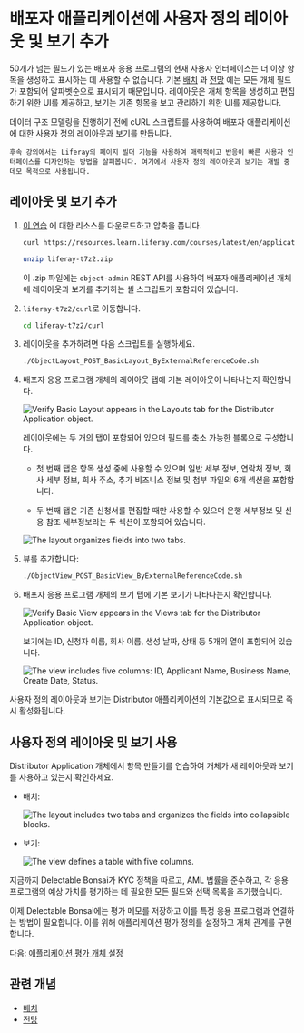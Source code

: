 # 배포자 애플리케이션에 사용자 정의 레이아웃 및 보기 추가

50개가 넘는 필드가 있는 배포자 응용 프로그램의 현재 사용자 인터페이스는 더 이상 항목을 생성하고 표시하는 데 사용할 수 없습니다. 기본 [배치](https://learn.liferay.com/w/dxp/building-applications/objects/creating-and-managing-objects/layouts) 과 [전망](https://learn.liferay.com/w/dxp/building-applications/objects/creating-and-managing-objects/views) 에는 모든 개체 필드가 포함되어 알파벳순으로 표시되기 때문입니다. 레이아웃은 개체 항목을 생성하고 편집하기 위한 UI를 제공하고, 보기는 기존 항목을 보고 관리하기 위한 UI를 제공합니다.

데이터 구조 모델링을 진행하기 전에 cURL 스크립트를 사용하여 배포자 애플리케이션에 대한 사용자 정의 레이아웃과 보기를 만듭니다.

```{note}
후속 강의에서는 Liferay의 페이지 빌더 기능을 사용하여 매력적이고 반응이 빠른 사용자 인터페이스를 디자인하는 방법을 살펴봅니다. 여기에서 사용자 정의 레이아웃과 보기는 개발 중 데모 목적으로 사용됩니다.
```

## 레이아웃 및 보기 추가

1. [이 연습](./liferay-t7z2.zip) 에 대한 리소스를 다운로드하고 압축을 풉니다.

   ```bash
   curl https://resources.learn.liferay.com/courses/latest/en/application-development/modeling-data-structures/liferay-t7z2.zip -O
   ```

   ```bash
   unzip liferay-t7z2.zip
   ```

   이 .zip 파일에는 `object-admin` REST API를 사용하여 배포자 애플리케이션 개체에 레이아웃과 보기를 추가하는 셸 스크립트가 포함되어 있습니다.

1. `liferay-t7z2/curl`로 이동합니다.

   ```bash
   cd liferay-t7z2/curl
   ```

1. 레이아웃을 추가하려면 다음 스크립트를 실행하세요.

   ```bash
   ./ObjectLayout_POST_BasicLayout_ByExternalReferenceCode.sh
   ```

1. 배포자 응용 프로그램 개체의 레이아웃 탭에 기본 레이아웃이 나타나는지 확인합니다.

   ![Verify Basic Layout appears in the Layouts tab for the Distributor Application object.](./adding-a-custom-layout-and-view-to-distributor-application/images/01.png)

   레이아웃에는 두 개의 탭이 포함되어 있으며 필드를 축소 가능한 블록으로 구성합니다.

   - 첫 번째 탭은 항목 생성 중에 사용할 수 있으며 일반 세부 정보, 연락처 정보, 회사 세부 정보, 회사 주소, 추가 비즈니스 정보 및 첨부 파일의 6개 섹션을 포함합니다.

   - 두 번째 탭은 기존 신청서를 편집할 때만 사용할 수 있으며 은행 세부정보 및 신용 참조 세부정보라는 두 섹션이 포함되어 있습니다.

   ![The layout organizes fields into two tabs.](./adding-a-custom-layout-and-view-to-distributor-application/images/02.png)

1. 뷰를 추가합니다:

   ```bash
   ./ObjectView_POST_BasicView_ByExternalReferenceCode.sh
   ```

1. 배포자 응용 프로그램 개체의 보기 탭에 기본 보기가 나타나는지 확인합니다.

   ![Verify Basic View appears in the Views tab for the Distributor Application object.](./adding-a-custom-layout-and-view-to-distributor-application/images/03.png)

   보기에는 ID, 신청자 이름, 회사 이름, 생성 날짜, 상태 등 5개의 열이 포함되어 있습니다.

   ![The view includes five columns: ID, Applicant Name, Business Name, Create Date, Status.](./adding-a-custom-layout-and-view-to-distributor-application/images/04.png)

사용자 정의 레이아웃과 보기는 Distributor 애플리케이션의 기본값으로 표시되므로 즉시 활성화됩니다.

## 사용자 정의 레이아웃 및 보기 사용

Distributor Application 개체에서 항목 만들기를 연습하여 개체가 새 레이아웃과 보기를 사용하고 있는지 확인하세요.

- 배치:

  ![The layout includes two tabs and organizes the fields into collapsible blocks.](./adding-a-custom-layout-and-view-to-distributor-application/images/05.png)

- 보기:

  ![The view defines a table with five columns.](./adding-a-custom-layout-and-view-to-distributor-application/images/06.png)

지금까지 Delectable Bonsai가 KYC 정책을 따르고, AML 법률을 준수하고, 각 응용 프로그램의 예상 가치를 평가하는 데 필요한 모든 필드와 선택 목록을 추가했습니다.

이제 Delectable Bonsai에는 평가 메모를 저장하고 이를 특정 응용 프로그램과 연결하는 방법이 필요합니다. 이를 위해 애플리케이션 평가 정의를 설정하고 개체 관계를 구현합니다.

다음: [애플리케이션 평가 개체 설정](./setting-up-the-application-evaluation-object.md)

## 관련 개념

* [배치](https://learn.liferay.com/w/dxp/building-applications/objects/creating-and-managing-objects/layouts)
* [전망](https://learn.liferay.com/w/dxp/building-applications/objects/creating-and-managing-objects/views)
